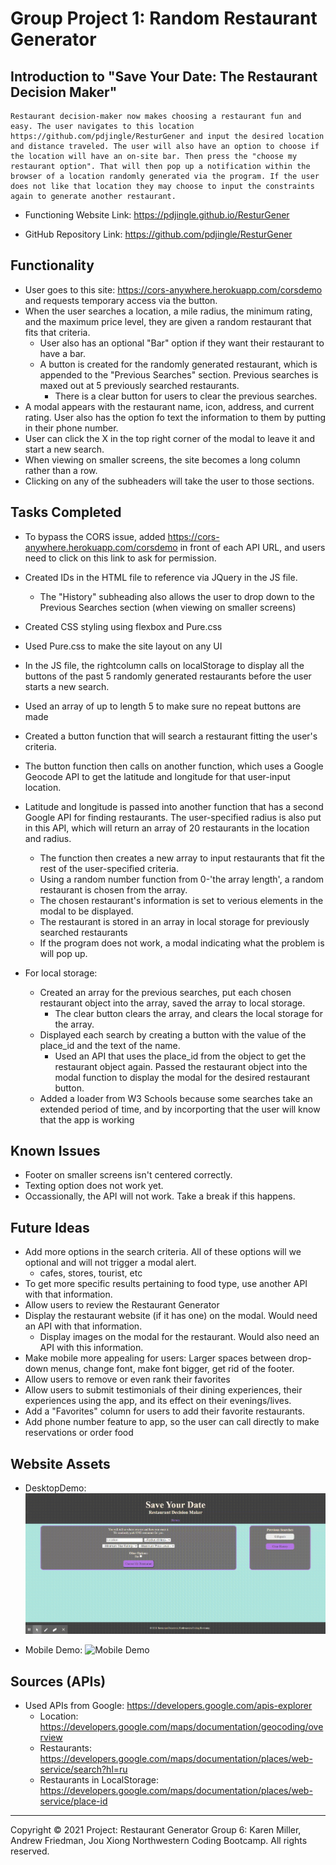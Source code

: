 # Group Project 1: Random Restaurant Generator


## Introduction to "Save Your Date: The Restaurant Decision Maker"
	Restaurant decision-maker now makes choosing a restaurant fun and easy. The user navigates to this location https://github.com/pdjingle/ResturGener and input the desired location and distance traveled. The user will also have an option to choose if the location will have an on-site bar. Then press the "choose my restaurant option". That will then pop up a notification within the browser of a location randomly generated via the program. If the user does not like that location they may choose to input the constraints again to generate another restaurant. 
    
* Functioning Website Link: https://pdjingle.github.io/ResturGener
    
* GitHub Repository Link: https://github.com/pdjingle/ResturGener
    

## Functionality

* User goes to this site: https://cors-anywhere.herokuapp.com/corsdemo and requests temporary access via the button.
* When the user searches a location, a mile radius, the minimum rating, and the maximum price level, they are given a random restaurant that fits that criteria.
    * User also has an optional "Bar" option if they want their restaurant to have a bar.
    * A button is created for the randomly generated restaurant, which is appended to the "Previous Searches" section. Previous searches is maxed out at 5 previously searched restaurants.
        * There is a clear button for users to clear the previous searches.
* A modal appears with the restaurant name, icon, address, and current rating. User also has the option fo text the information to them by putting in their phone number.
* User can click the X in the top right corner of the modal to leave it and start a new search.
* When viewing on smaller screens, the site becomes a long column rather than a row.
* Clicking on any of the subheaders will take the user to those sections.


## Tasks Completed

* To bypass the CORS issue, added https://cors-anywhere.herokuapp.com/corsdemo in front of each API URL, and users need to click on this link to ask for permission.
* Created IDs in the HTML file to reference via JQuery in the JS file.
    * The "History" subheading also allows the user to drop down to the Previous Searches section (when viewing on smaller screens)
* Created CSS styling using flexbox and Pure.css
* Used Pure.css to make the site layout on any UI
* In the JS file, the rightcolumn calls on localStorage to display all the buttons of the past 5 randomly generated restaurants before the user starts a new search.

* Used an array of up to length 5 to make sure no repeat buttons are made
* Created a button function that will search a restaurant fitting the user's criteria.
* The button function then calls on another function, which uses a Google Geocode API to get the latitude and longitude for that user-input location.

* Latitude and longitude is passed into another function that has a second Google API for finding restaurants. The user-specified radius is also put in this API, which will return an array of 20 restaurants in the location and radius.
    * The function then creates a new array to input restaurants that fit the rest of the user-specified criteria.
    * Using a random number function from 0-'the array length', a random restaurant is chosen from the array.
    * The chosen restaurant's information is set to verious elements in the modal to be displayed.
    * The restaurant is stored in an array in local storage for previously searched restaurants
    * If the program does not work, a modal indicating what the problem is will pop up.

* For local storage:
    * Created an array for the previous searches, put each chosen restaurant object into the array, saved the array to local storage.
        * The clear button clears the array, and clears the local storage for the array.
    * Displayed each search by creating a button with the value of the place_id and the text of the name.
        * Used an API that uses the place_id from the object to get the restaurant object again. Passed the restaurant object into the modal function to display the modal for the desired restaurant button.
    * Added a loader from W3 Schools because some searches take an extended period of time, and by incorporting that the user will know that the app is working 


## Known Issues

* Footer on smaller screens isn't centered correctly.
* Texting option does not work yet.
* Occassionally, the API will not work. Take a break if this happens.


## Future Ideas

* Add more options in the search criteria. All of these options will we optional and will not trigger a modal alert.
    * cafes, stores, tourist, etc
* To get more specific results pertaining to food type, use another API with that information.
* Allow users to review the Restaurant Generator
* Display the restaurant website (if it has one) on the modal. Would need an API with that information.
    * Display images on the modal for the restaurant. Would also need an API with this information.
* Make mobile more appealing for users: Larger spaces between drop-down menus, change font, make font bigger, get rid of the footer.
* Allow users to remove or even rank their favorites
* Allow users to submit testimonials of their dining experiences, their experiences using the app, and its effect on their evenings/lives.
* Add a "Favorites" column for users to add their favorite restaurants.
* Add phone number feature to app, so the user can call directly to make reservations or order food 


## Website Assets

* DesktopDemo:
![Desktop Demo](./Assets/RestaurantPicker-WebUsage.gif)

* Mobile Demo:
![Mobile Demo](./Assets/MobileScreenVideoDemo.gif)


## Sources (APIs)

* Used APIs from Google: https://developers.google.com/apis-explorer
    * Location: https://developers.google.com/maps/documentation/geocoding/overview
    * Restaurants: https://developers.google.com/maps/documentation/places/web-service/search?hl=ru
    * Restaurants in LocalStorage: https://developers.google.com/maps/documentation/places/web-service/place-id

- - -
Copyright © 2021
Project: Restaurant Generator
Group 6: Karen Miller, Andrew Friedman, Jou Xiong 
Northwestern Coding Bootcamp. All rights reserved.
